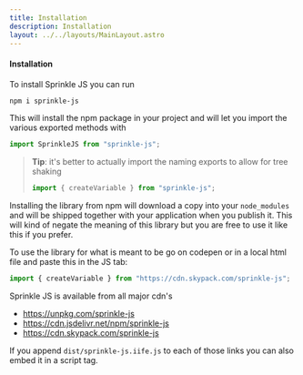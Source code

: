 ```yaml
---
title: Installation
description: Installation
layout: ../../layouts/MainLayout.astro
---
```


#### Installation
To install Sprinkle JS you can run
```bash
npm i sprinkle-js
```
This will install the npm package in your project and will let you import the various exported methods with
```typescript
import SprinkleJS from "sprinkle-js";
```
>**Tip**: it's better to actually import the naming exports to allow for tree shaking
>```typescript
>import { createVariable } from "sprinkle-js";
>```

Installing the library from npm will download a copy into your `node_modules` and will be shipped together with your application when you publish it. This will kind of negate the meaning of this library but you are free to use it like this if you prefer.

To use the library for what is meant to be go on codepen or in a local html file and paste this in the JS tab:
```javascript
import { createVariable } from "https://cdn.skypack.com/sprinkle-js";
```

Sprinkle JS is available from all major cdn's

- https://unpkg.com/sprinkle-js
- https://cdn.jsdelivr.net/npm/sprinkle-js
- https://cdn.skypack.com/sprinkle-js

If you append `dist/sprinkle-js.iife.js` to each of those links you can also embed it in a script tag.
